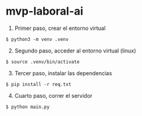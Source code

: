 ﻿# mvp-laboral-ai

1) Primer paso, crear el entorno virtual
```shell
$ python3 -m venv .venv
```

2) Segundo paso, acceder al entorno virtual (linux)
```shell
$ source .venv/bin/activate
```
3) Tercer paso, instalar las dependencias
```shell
$ pip install -r req.txt
```

4) Cuarto paso, correr el servidor
```shell
$ python main.py
```
